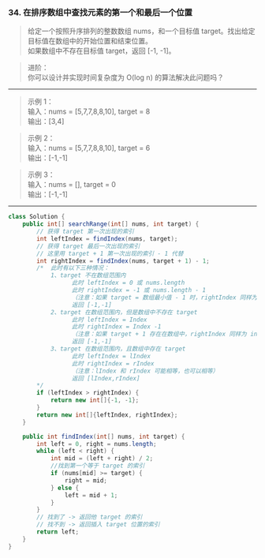 ### 34. 在排序数组中查找元素的第一个和最后一个位置

>给定一个按照升序排列的整数数组 nums，和一个目标值 target。找出给定目标值在数组中的开始位置和结束位置。   
>如果数组中不存在目标值 target，返回 [-1, -1]。

>进阶：   
>    你可以设计并实现时间复杂度为 O(log n) 的算法解决此问题吗？   
***
>示例 1：   
>输入：nums = [5,7,7,8,8,10], target = 8   
>输出：[3,4]   

>示例 2：   
>输入：nums = [5,7,7,8,8,10], target = 6   
>输出：[-1,-1]   

>示例 3：   
>输入：nums = [], target = 0   
>输出：[-1,-1]   
***
```java
class Solution {
    public int[] searchRange(int[] nums, int target) {
        // 获得 target 第一次出现的索引
        int leftIndex = findIndex(nums, target);
        // 获得 target 最后一次出现的索引
        // 这里用 target + 1 第一次出现的索引 - 1 代替
        int rightIndex = findIndex(nums, target + 1) - 1;
        /*  此时有以下三种情况：
            1、target 不在数组范围内
                  此时 leftIndex = 0 或 nums.length
                  此时 rightIndex = -1 或 nums.length - 1
                  （注意：如果 target = 数组最小值 - 1 时，rightIndex 同样为 -1）
                  返回 [-1,-1]
            2、target 在数组范围内，但是数组中不存在 target
                  此时 leftIndex = Index
                  此时 rightIndex = Index -1
                  （注意：如果 target + 1 存在在数组中，rightIndex 同样为 index -1）
                  返回 [-1,-1]
            3、target 在数组范围内，且数组中存在 target
                  此时 leftIndex = lIndex
                  此时 rightIndex = rIndex
                  （注意：lIndex 和 rIndex 可能相等，也可以相等）
                  返回 [lIndex,rIndex]
        */
        if (leftIndex > rightIndex) {
            return new int[]{-1, -1};
        }
        return new int[]{leftIndex, rightIndex};
    }

    public int findIndex(int[] nums, int target) {
        int left = 0, right = nums.length;
        while (left < right) {
            int mid = (left + right) / 2;
            //找到第一个等于 target 的索引
            if (nums[mid] >= target) {
                right = mid;
            } else {
                left = mid + 1;
            }
        }
        // 找到了 -> 返回他 target 的索引
        // 找不到 -> 返回插入 target 位置的索引
        return left;
    }
}
```